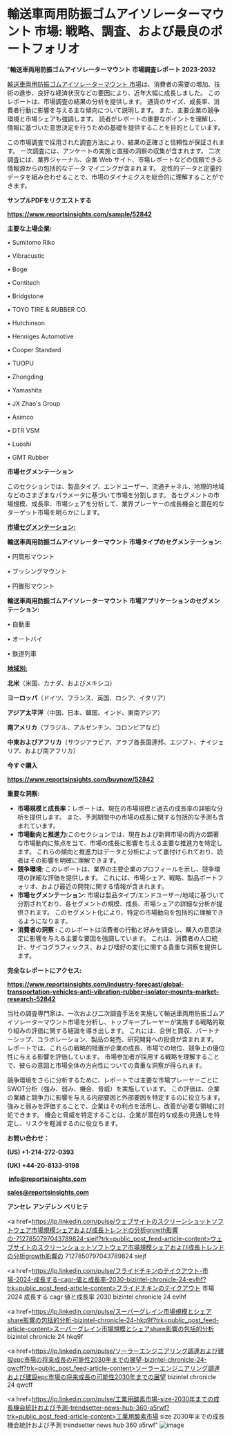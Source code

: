 # 輸送車両用防振ゴムアイソレーターマウント 市場: 戦略、調査、および最良のポートフォリオ

"<strong>輸送車両用防振ゴムアイソレーターマウント 市場調査レポート 2023-2032</strong>

<a href=https://www.reportsinsights.com/sample/52842>輸送車両用防振ゴムアイソレーターマウント 市場</a>は、消費者の需要の増加、技術の進歩、良好な経済状況などの要因により、近年大幅に成長しました。 このレポートは、市場調査の結果の分析を提供します。 通貨のサイズ、成長率、消費者行動に影響を与える主な傾向について説明します。 また、主要企業の競争環境と市場シェアも強調します。 読者がレポートの重要なポイントを理解し、情報に基づいた意思決定を行うための基礎を提供することを目的としています。

この市場調査で採用された調査方法により、結果の正確さと信頼性が保証されます。 一次調査には、アンケートの実施と直接の洞察の収集が含まれます。 二次調査には、業界ジャーナル、企業 Web サイト、市場レポートなどの信頼できる情報源からの包括的なデータ マイニングが含まれます。 定性的データと定量的データを組み合わせることで、市場のダイナミクスを総合的に理解することができます。

<strong><b>サンプルPDFをリクエストする</b></strong>

<a href=https://www.reportsinsights.com/sample/52842><strong><u>https://www.reportsinsights.com/sample/52842</u></strong></a>

<strong>主要な上場企業:</strong>

• Sumitomo Riko

• Vibracustic

• Boge

• Contitech

• Bridgstone

• TOYO TIRE & RUBBER CO.

• Hutchinson

• Henniges Automotive

• Cooper Standard

• TUOPU

• Zhongding

• Yamashita

• JX Zhao's Group

• Asimco

• DTR VSM

• Luoshi

• GMT Rubber

<strong>市場セグメンテーション</strong>

このセクションでは、製品タイプ、エンドユーザー、流通チャネル、地理的地域などのさまざまなパラメータに基づいて市場を分割します。 各セグメントの市場規模、成長率、市場シェアを分析して、業界プレーヤーの成長機会と潜在的なターゲット市場を明らかにします。

<strong><u>市場セグメンテーション</u></strong><strong><u>:</u></strong>

<strong>輸送車両用防振ゴムアイソレーターマウント 市場タイプのセグメンテーション:</strong>

• 円筒形マウント

• ブッシングマウント

• 円錐形マウント

<strong>輸送車両用防振ゴムアイソレーターマウント 市場アプリケーションのセグメンテーション:</strong>

• 自動車

• オートバイ

• 鉄道列車

<strong><u>地域別</u></strong><strong><u>:</u></strong>

<strong>北米</strong>（米国、カナダ、およびメキシコ）

<strong>ヨーロッパ</strong>（ドイツ、フランス、英国、ロシア、イタリア）

<strong>アジア太平洋</strong>（中国、日本、韓国、インド、東南アジア）

<strong>南アメリカ</strong>（ブラジル、アルゼンチン、コロンビアなど）

<strong>中東およびアフリカ</strong>（サウジアラビア、アラブ首長国連邦、エジプト、ナイジェリア、および南アフリカ）

<strong>今すぐ購入</strong>

<a href=https://www.reportsinsights.com/buynow/52842><strong><u>https://www.reportsinsights.com/buynow/52842</u></strong></a>

<strong>重要な洞察:</strong>
<ul>
  <li><strong>市場規模と成長率：</strong>レポートは、現在の市場規模と過去の成長率の詳細な分析を提供します。 また、予測期間中の市場の成長に関する包括的な予測も含まれています。</li>
  <li><strong>市場動向と推進力:</strong>このセクションでは、現在および新興市場の両方の顕著な市場動向に焦点を当て、市場の成長に影響を与える主要な推進力を特定します。 これらの傾向と推進力はデータと分析によって裏付けられており、読者はその影響を明確に理解できます。</li>
  <li><strong>競争環境</strong>: このレポートは、業界の主要企業のプロフィールを示し、競争環境の詳細な評価を提供します。 これには、市場シェア、戦略、製品ポートフォリオ、および最近の開発に関する情報が含まれます。</li>
  <li><strong>市場セグメンテーション: </strong>市場は製品タイプ/エンドユーザー/地域に基づいて分割されており、各セグメントの規模、成長、市場シェアの詳細な分析が提供されます。 このセグメント化により、特定の市場動向を包括的に理解できるようになります。</li>
  <li><strong>消費者の洞察 : </strong>このレポートは消費者の行動と好みを調査し、購入の意思決定に影響を与える主要な要因を強調しています。 これは、消費者の人口統計、サイコグラフィックス、および嗜好の変化に関する貴重な洞察を提供します。</li>
</ul>
<strong>完全なレポートにアクセス:</strong>

<a href=https://www.reportsinsights.com/industry-forecast/global-transportation-vehicles-anti-vibration-rubber-isolator-mounts-market-research-52842><strong><u><b>https://www.reportsinsights.com/industry-forecast/global-transportation-vehicles-anti-vibration-rubber-isolator-mounts-market-research-52842</b></u></strong></a>

当社の調査専門家は、一次および二次調査手法を実施して輸送車両用防振ゴムアイソレーターマウント市場を分析し、トップキープレーヤーが実施する戦略的取り組みの評価に関する結論を導き出します。 これには、合併と買収、パートナーシップ、コラボレーション、製品の発売、研究開発への投資が含まれます。 レポートでは、これらの戦略的措置が企業の成長、市場での地位、競争上の優位性に与える影響を評価しています。 市場参加者が採用する戦略を理解することで、彼らの意図と市場全体の方向性についての貴重な洞察が得られます。

競争環境をさらに分析するために、レポートでは主要な市場プレーヤーごとにSWOT分析（強み、弱み、機会、脅威）を実施しています。 この評価は、企業の業績と競争力に影響を与える内部要因と外部要因を特定するのに役立ちます。 強みと弱みを評価することで、企業はその利点を活用し、改善が必要な領域に対処できます。 機会と脅威を特定することは、企業が潜在的な成長の見通しを特定し、リスクを軽減するのに役立ちます。

<strong>お問い合わせ：</strong>

<strong>(US) +1-214-272-0393</strong>

<strong>(UK) +44-20-8133-9198</strong>

<strong> </strong><a href=info@reportsinsights.com><strong><u>info@reportsinsights.com</u></strong></a>

<a href=sales@reportsinsights.com><strong><u>sales@reportsinsights.com</u></strong></a>

<strong>アンセレ アンデレン ベリヒテ</strong>

<a href=https://jp.linkedin.com/pulse/ウェブサイトのスクリーンショットソフトウェア市場規模シェアおよび成長トレンドの分析growth影響の-7127850797043789824-siejf?trk=public_post_feed-article-content>ウェブサイトのスクリーンショットソフトウェア市場規模シェアおよび成長トレンドの分析growth影響の 7127850797043789824 siejf</a>

<a href=https://jp.linkedin.com/pulse/フライドチキンのテイクアウト-市場-2024-成長する-cagr-値と成長率-2030-bizintel-chronicle-24-evlhf?trk=public_post_feed-article-content>フライドチキンのテイクアウト 市場 2024 成長する cagr 値と成長率 2030 bizintel chronicle 24 evlhf</a>

<a href=https://jp.linkedin.com/pulse/スーパーグレイン市場規模とシェアshare影響の包括的分析-bizintel-chronicle-24-hkq9f?trk=public_post_feed-article-content>スーパーグレイン市場規模とシェアshare影響の包括的分析 bizintel chronicle 24 hkq9f</a>

<a href=https://jp.linkedin.com/pulse/ソーラーエンジニアリング調達および建設epc市場の将来成長の可能性2030年までの展望-bizintel-chronicle-24-qwcff?trk=public_post_feed-article-content>ソーラーエンジニアリング調達および建設epc市場の将来成長の可能性2030年までの展望 bizintel chronicle 24 qwcff</a>

<a href=https://jp.linkedin.com/pulse/工業用酸素市場-size-2030年までの成長機会統計および予測-trendsetter-news-hub-360-a5rwf?trk=public_post_feed-article-content>工業用酸素市場 size 2030年までの成長機会統計および予測 trendsetter news hub 360 a5rwf</a>"
![image](https://github.com/gayatrid12/RImarketgrowth/assets/158473851/13e6fe14-cc7c-4f8d-af3a-ce65a308fd96)
